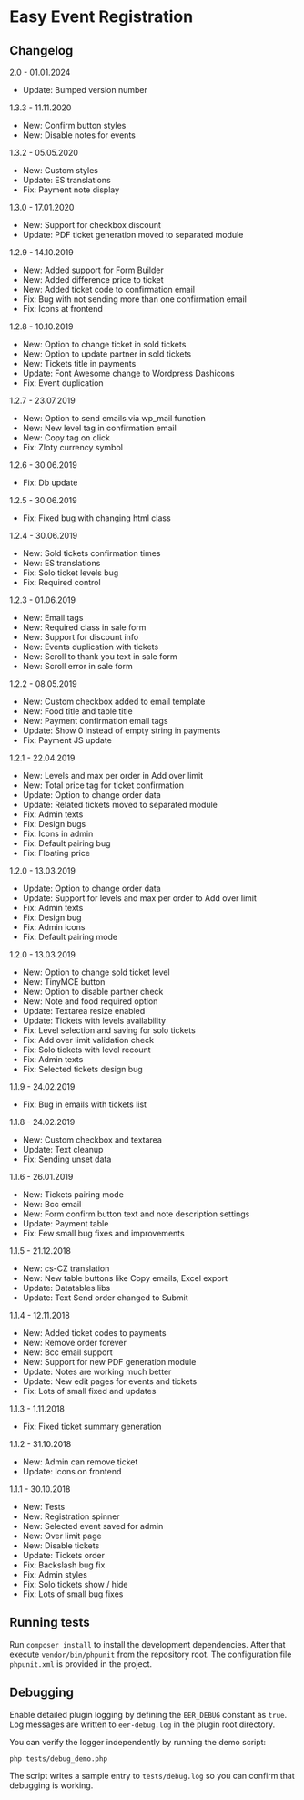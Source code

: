 # Easy Event Registration

Changelog
-------
2.0 - 01.01.2024

- Update: Bumped version number

1.3.3 - 11.11.2020

- New: Confirm button styles
- New: Disable notes for events

1.3.2 - 05.05.2020

- New: Custom styles
- Update: ES translations
- Fix: Payment note display

1.3.0 - 17.01.2020

- New: Support for checkbox discount
- Update: PDF ticket generation moved to separated module

1.2.9 - 14.10.2019

- New: Added support for Form Builder
- New: Added difference price to ticket
- New: Added ticket code to confirmation email
- Fix: Bug with not sending more than one confirmation email
- Fix: Icons at frontend

1.2.8 - 10.10.2019

- New: Option to change ticket in sold tickets
- New: Option to update partner in sold tickets
- New: Tickets title in payments
- Update: Font Awesome change to Wordpress Dashicons
- Fix: Event duplication

1.2.7 - 23.07.2019

- New: Option to send emails via wp_mail function
- New: New level tag in confirmation email
- New: Copy tag on click
- Fix: Zloty currency symbol

1.2.6 - 30.06.2019

- Fix: Db update

1.2.5 - 30.06.2019

- Fix: Fixed bug with changing html class

1.2.4 - 30.06.2019

- New: Sold tickets confirmation times
- New: ES translations
- Fix: Solo ticket levels bug
- Fix: Required control

1.2.3 - 01.06.2019

- New: Email tags
- New: Required class in sale form
- New: Support for discount info
- New: Events duplication with tickets
- New: Scroll to thank you text in sale form
- New: Scroll error in sale form

1.2.2 - 08.05.2019

- New: Custom checkbox added to email template
- New: Food title and table title
- New: Payment confirmation email tags
- Update: Show 0 instead of empty string in payments
- Fix: Payment JS update

1.2.1 - 22.04.2019

- New: Levels and max per order in Add over limit
- New: Total price tag for ticket confirmation
- Update: Option to change order data
- Update: Related tickets moved to separated module
- Fix: Admin texts
- Fix: Design bugs
- Fix: Icons in admin
- Fix: Default pairing bug
- Fix: Floating price

1.2.0 - 13.03.2019

- Update: Option to change order data
- Update: Support for levels and max per order to Add over limit
- Fix: Admin texts
- Fix: Design bug
- Fix: Admin icons
- Fix: Default pairing mode

1.2.0 - 13.03.2019

- New: Option to change sold ticket level
- New: TinyMCE button
- New: Option to disable partner check
- New: Note and food required option
- Update: Textarea resize enabled
- Update: Tickets with levels availability
- Fix: Level selection and saving for solo tickets
- Fix: Add over limit validation check
- Fix: Solo tickets with level recount
- Fix: Admin texts
- Fix: Selected tickets design bug

1.1.9 - 24.02.2019

- Fix: Bug in emails with tickets list

1.1.8 - 24.02.2019

- New: Custom checkbox and textarea
- Update: Text cleanup
- Fix: Sending unset data

1.1.6 - 26.01.2019

- New: Tickets pairing mode
- New: Bcc email
- New: Form confirm button text and note description settings
- Update: Payment table
- Fix: Few small bug fixes and improvements

1.1.5 - 21.12.2018

- New: cs-CZ translation
- New: New table buttons like Copy emails, Excel export
- Update: Datatables libs
- Update: Text Send order changed to Submit

1.1.4 - 12.11.2018

- New: Added ticket codes to payments
- New: Remove order forever
- New: Bcc email support
- New: Support for new PDF generation module
- Update: Notes are working much better
- Update: New edit pages for events and tickets
- Fix: Lots of small fixed and updates

1.1.3 - 1.11.2018

- Fix: Fixed ticket summary generation

1.1.2 - 31.10.2018

- New: Admin can remove ticket
- Update: Icons on frontend

1.1.1 - 30.10.2018

- New: Tests
- New: Registration spinner
- New: Selected event saved for admin
- New: Over limit page
- New: Disable tickets
- Update: Tickets order
- Fix: Backslash bug fix
- Fix: Admin styles
- Fix: Solo tickets show / hide
- Fix: Lots of small bug fixes

## Running tests

Run `composer install` to install the development dependencies. After that execute
`vendor/bin/phpunit` from the repository root. The configuration file `phpunit.xml`
is provided in the project.

## Debugging

Enable detailed plugin logging by defining the `EER_DEBUG` constant as `true`. Log
messages are written to `eer-debug.log` in the plugin root directory.

You can verify the logger independently by running the demo script:

```
php tests/debug_demo.php
```

The script writes a sample entry to `tests/debug.log` so you can confirm that
debugging is working.
